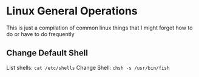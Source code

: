 # Linux General Operations

This is just a compilation of common linux things that I might forget how to do or have to do frequently

## Change Default Shell

List shells: `cat /etc/shells`
Change Shell: `chsh -s /usr/bin/fish`

